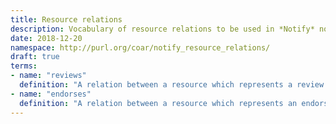 ```yaml
---
title: Resource relations
description: Vocabulary of resource relations to be used in *Notify* notification payloads.
date: 2018-12-20
namespace: http://purl.org/coar/notify_resource_relations/
draft: true
terms:
- name: "reviews"
  definition: "A relation between a resource which represents a review of another resource"
- name: "endorses"
  definition: "A relation between a resource which represents an endorsement of another resource"
---
```


